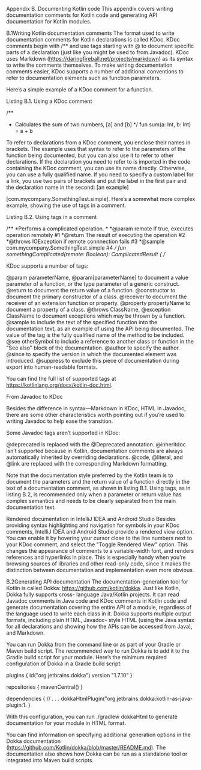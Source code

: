 Appendix B. Documenting Kotlin code
This appendix covers writing documentation comments for Kotlin code and generating API documentation for Kotlin modules.

B.1Writing Kotlin documentation comments
The format used to write documentation comments for Kotlin declarations is called KDoc. KDoc comments begin with /** and use tags starting with @ to document specific parts of a declaration (just like you might be used to from Javadoc). KDoc uses Markdown (https://daringfireball.net/projects/markdown) as its syntax to write the comments themselves. To make writing documentation comments easier, KDoc supports a number of additional conventions to refer to documentation elements such as function parameters.

Here’s a simple example of a KDoc comment for a function.

Listing B.1. Using a KDoc comment

/**
* Calculates the sum of two numbers, [a] and [b]
  */
  fun sum(a: Int, b: Int) = a + b

To refer to declarations from a KDoc comment, you enclose their names in brackets. The example uses that syntax to refer to the parameters of the function being documented, but you can also use it to refer to other declarations. If the declaration you need to refer to is imported in the code containing the KDoc comment, you can use its name directly. Otherwise, you can use a fully qualified name. If you need to specify a custom label for a link, you use two pairs of brackets and put the label in the first pair and the declaration name in the second: [an example]

[com.mycompany.SomethingTest.simple].
Here’s a somewhat more complex example, showing the use of tags in a comment.

Listing B.2. Using tags in a comment

/**
*Performs a complicated operation.
*
*@param remote If true, executes operation remotely #1
*@return The result of executing the operation #2
*@throws IOException if remote connnection fails #3
*@sample com.mycompany.SomethingTest.simple #4
*/
fun somethingComplicated(remote: Boolean): ComplicatedResult { /*

KDoc supports a number of tags:

@param parameterName, @param[parameterName] to document a value parameter of a function, or the type parameter of a generic construct. @return to document the return value of a function.
@constructor to document the primary constructor of a class. @receiver to document the receiver of an extension function or property.
@property propertyName to document a property of a class.
@throws ClassName, @exception ClassName to document exceptions which may be thrown by a function.
@sample to include the text of the specified function into the documentation text, as an example of using the API being documented. The value of the tag is the fully qualified name of the method to be included.
@see otherSymbol to include a reference to another class or function in the "See also" block of the documentation.
@author to specify the author.
@since to specify the version in which the documented element was introduced.
@suppress to exclude this piece of documentation during export into human-readable formats.

You can find the full list of supported tags at https://kotlinlang.org/docs/kotlin-doc.html.

From Javadoc to KDoc

Besides the difference in syntax—Markdown in KDoc, HTML in Javadoc, there are some other characteristics worth pointing out if you’re used to writing Javadoc to help ease the transition.

Some Javadoc tags aren’t supported in KDoc:

@deprecated is replaced with the @Deprecated annotation. @inheritdoc isn’t supported because in Kotlin, documentation comments are always automatically inherited by overriding declarations. @code, @literal, and @link are replaced with the corresponding Markdown formatting.

Note that the documentation style preferred by the Kotlin team is to document the parameters and the return value of a function directly in the text of a documentation comment, as shown in listing B.1. Using tags, as in listing B.2, is recommended only when a parameter or return value has complex semantics and needs to be clearly separated from the main documentation text.

Rendered documentation in IntelliJ IDEA and Android Studio
Besides providing syntax highlighting and navigation for symbols in your KDoc comments, IntelliJ IDEA and Android Studio provide a rendered view option. You can enable it by hovering your cursor close to the line numbers next to your KDoc comment, and select the "Toggle Rendered View" option. This changes the appearance of comments to a variable-width font, and renders references and hyperlinks in place. This is especially handy when you’re browsing sources of libraries and other read-only code, since it makes the distinction between documentation and implementation even more obvious.

B.2Generating API documentation
The documentation-generation tool for Kotlin is called Dokka: https://github.com/kotlin/dokka. Just like Kotlin, Dokka fully supports cross- language Java/Kotlin projects. It can read Javadoc comments in Java code and KDoc comments in Kotlin code and generate documentation covering the entire API of a module, regardless of the language used to write each class in it. Dokka supports multiple output formats, including plain HTML, Javadoc- style HTML (using the Java syntax for all declarations and showing how the APIs can be accessed from Java), and Markdown.

You can run Dokka from the command line or as part of your Gradle or Maven build script. The recommended way to run Dokka is to add it to the Gradle build script for your module. Here’s the minimum required configuration of Dokka in a Gradle build script:

plugins {
id("org.jetbrains.dokka") version "1.7.10"
}

repositories { mavenCentral()
}

dependencies {
// . . .
dokkaHtmlPlugin("org.jetbrains.dokka:kotlin-as-java-plugin:1.
}

With this configuration, you can run ./gradlew dokkaHtml to generate documentation for your module in HTML format.

You can find information on specifying additional generation options in the Dokka documentation (https://github.com/Kotlin/dokka/blob/master/README.md). The documentation also shows how Dokka can be run as a standalone tool or integrated into Maven build scripts.

